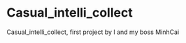 Casual_intelli_collect
======================

Casual_intelli_collect, first project by I and my boss MinhCai
